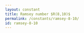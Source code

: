 ```yaml
---
layout: constant
title: Ramsey number $R(8,10)$
permalink: /constants/ramsey-8-10/
id: ramsey-8-10
---
```


